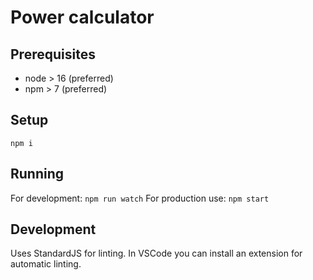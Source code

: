 # Power calculator

## Prerequisites
* node > 16 (preferred)
* npm > 7 (preferred)

## Setup
`npm i`

## Running
For development: `npm run watch`
For production use: `npm start`

## Development
Uses StandardJS for linting. In VSCode you can install an extension for automatic linting.